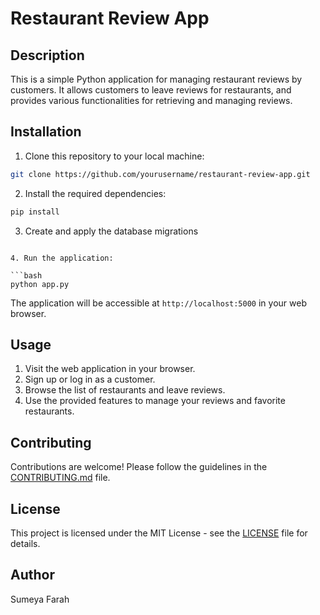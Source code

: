 
# Restaurant Review App



## Description

This is a simple Python application for managing restaurant reviews by customers. It allows customers to leave reviews for restaurants, and provides various functionalities for retrieving and managing reviews.

## Installation

1. Clone this repository to your local machine:

```bash
git clone https://github.com/yourusername/restaurant-review-app.git
```

2. Install the required dependencies:

```bash
pip install 
```

3. Create and apply the database migrations
```

4. Run the application:

```bash
python app.py
```

The application will be accessible at `http://localhost:5000` in your web browser.

## Usage

1. Visit the web application in your browser.
2. Sign up or log in as a customer.
3. Browse the list of restaurants and leave reviews.
4. Use the provided features to manage your reviews and favorite restaurants.

## Contributing

Contributions are welcome! Please follow the guidelines in the [CONTRIBUTING.md](CONTRIBUTING.md) file.

## License

This project is licensed under the MIT License - see the [LICENSE](LICENSE) file for details.


## Author 
Sumeya Farah
